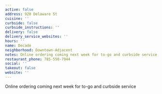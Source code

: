 ```yaml
---
active: false
address: 920 Delaware St
cuisine: ''
curbside: false
curbside_instructions: ''
delivery: false
delivery_service_websites: ''
hours: ''
name: Decade
neighborhood: Downtown-Adjacent
notes: Online ordering coming next week for to-go and curbside service
restaurant_phone: 785-550-7944
social: ''
takeout: false
website: ''
---
```


Online ordering coming next week for to-go and curbside service